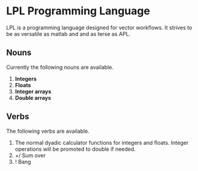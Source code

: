 # LPL Programming Language
LPL is a programming language designed for vector workflows. It strives to be as versatile as matlab and and as terse as APL. 

## Nouns
Currently the following nouns are available.

1. **Integers**
2. **Floats**
3. **Integer arrays**
4. **Double arrays**

## Verbs

The following verbs are available.

1. The normal dyadic calculator functions for integers and floats. Integer operations will be promoted to double if needed.
2. +/ Sum over
3. ! Bang

